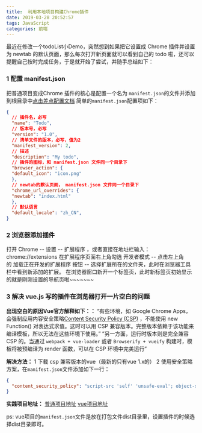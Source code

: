 ```yaml
---
title:  利用本地项目构建Chrome插件
date: 2019-03-28 20:52:57
tags: JavaScript
categories: 前端
---
```


最近在修改一个todoList小Demo，突然想到如果把它设置成 Chrome 插件并设置为 newtab 的默认页面，那么每次打开新页面就可以看到自己的 todo 啦，还可以提醒自己按时完成任务，于是就开始了尝试，并随手总结如下：
<escape><!-- more --></escape>

### 1 配置 manifest.json
把普通项目变成Chrome 插件的核心是配置一个名为 `manifest.json`的文件并添加到根目录中[点击差点配置文档](https://developer.chrome.com/extensions/manifest)
简单的`manifest.json`配置项如下：
```json
{
  // 插件名，必写
  "name": "Todo", 
  // 版本号，必写
  "version": "1.0", 
  // 清单文件的版本，必写，值为2
  "manifest_version": 2,
  // 描述
  "description": "My todo", 
  // 插件的图标，和 manifest.json 文件同一个目录下
  "browser_action": { 
  "default_icon": "icon.png"
  },
  // newtab的默认页面， manifest.json 文件同一个目录下
  "chrome_url_overrides": {
  "newtab": "index.html"
  },
  // 默认语言	
  "default_locale": "zh_CN",
}
```

### 2 浏览器添加插件
打开 Chrome -- 设置 -- 扩展程序 ，或者直接在地址栏输入：chrome://extensions
在扩展程序页面右上角勾选 开发者模式 -- 点击左上角的 加载正在开发的扩展程序 按钮 -- 选择扩展所在的文件夹，此时在浏览器工具栏中看到新添加的扩展。
在浏览器窗口新开一个标签页，此时新标签页初始显示的就是刚刚设置的导航页啦~~~~~~~

### 3 解决 vue.js 写的插件在浏览器打开一片空白的问题
**出现空白的原因Vue官方解释如下：：**
“有些环境，如 Google Chrome Apps，会强制应用内容安全策略[Content Security Policy (CSP)](https://developer.mozilla.org/zh-CN/docs/Web/HTTP/CSP) ，不能使用 new Function() 对表达式求值。这时可以用 CSP 兼容版本。完整版本依赖于该功能来编译模板，所以无法在这些环境下使用。”
”另一方面，运行时版本则是完全兼容 CSP 的。当通过 `webpack + vue-loader` 或者 `Browserify + vueify` 构建时，模板将被预编译为 render 函数，可以在 CSP 环境中完美运行”

**解决方法：**
1 下载 csp 兼容版本的vue（最新的只有vue 1.x的）
2 使用安全策略方案，在`manifest.json`文件添加如下一行：
```json
{
  "content_security_policy": "script-src 'self' 'unsafe-eval'; object-src 'self';"
}
```

**实践项目地址：**
[普通项目地址](https://github.com/Nolaaaaa/navigation-page)
[vue项目地址](https://github.com/Nolaaaaa/todo)

ps: vue项目的`manifest.json`文件是放在打包文件dist目录里，设置插件的时候选择dist目录即可。
